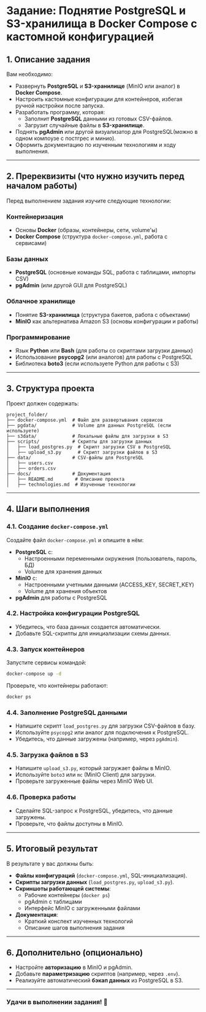 # Задание: Поднятие PostgreSQL и S3-хранилища в Docker Compose с кастомной конфигурацией

## 1. Описание задания
Вам необходимо:
- Развернуть **PostgreSQL** и **S3-хранилище** (MinIO или аналог) в **Docker Compose**.
- Настроить кастомные конфигурации для контейнеров, избегая ручной настройки после запуска.
- Разработать программу, которая:
  - Заполнит **PostgreSQL** данными из готовых CSV-файлов.
  - Загрузит случайные файлы в **S3-хранилище**.
- Поднять **pgAdmin** или другой визуализатор для PostgreSQL(можно в одном компоузе с постгрес и минио).
- Оформить документацию по изученным технологиям и ходу выполнения.

---

## 2. Пререквизиты (что нужно изучить перед началом работы)
Перед выполнением задания изучите следующие технологии:


### Контейнеризация
- Основы **Docker** (образы, контейнеры, сети, volume'ы)
- **Docker Compose** (структура `docker-compose.yml`, работа с сервисами)

### Базы данных
- **PostgreSQL** (основные команды SQL, работа с таблицами, импорты CSV)
- **pgAdmin** (или другой GUI для PostgreSQL)

### Облачное хранилище
- Понятие **S3-хранилища** (структура бакетов, работа с объектами)
- **MinIO** как альтернатива Amazon S3 (основы конфигурации и работы)

### Программирование
- Язык **Python** или **Bash** (для работы со скриптами загрузки данных)
- Использование **psycopg2** (или аналогов) для работы с PostgreSQL
- Библиотека **boto3** (если используете Python для работы с S3)

---

## 3. Структура проекта
Проект должен содержать:
```
project_folder/
├── docker-compose.yml  # Файл для развертывания сервисов
├── pgdata/             # Volume для данных PostgreSQL (если используете)
├── s3data/             # Локальные файлы для загрузки в S3
├── scripts/            # Скрипты для загрузки данных
│   ├── load_postgres.py  # Скрипт загрузки CSV в PostgreSQL
│   ├── upload_s3.py      # Скрипт загрузки файлов в S3
├── data/               # CSV-файлы для PostgreSQL
│   ├── users.csv
│   ├── orders.csv
├── docs/               # Документация
│   ├── README.md        # Описание проекта
│   ├── technologies.md  # Изученные технологии
```

---

## 4. Шаги выполнения

### 4.1. Создание `docker-compose.yml`
Создайте файл `docker-compose.yml` и опишите в нём:
- **PostgreSQL** с:
  - Настроенными переменными окружения (пользователь, пароль, БД)
  - Volume для хранения данных
- **MinIO** с:
  - Настроенными учетными данными (ACCESS_KEY, SECRET_KEY)
  - Volume для хранения объектов
- **pgAdmin** для работы с PostgreSQL

### 4.2. Настройка конфигурации PostgreSQL
- Убедитесь, что база данных создается автоматически.
- Добавьте SQL-скрипты для инициализации схемы данных.

### 4.3. Запуск контейнеров
Запустите сервисы командой:
```sh
docker-compose up -d
```

Проверьте, что контейнеры работают:
```sh
docker ps
```

### 4.4. Заполнение PostgreSQL данными
- Напишите скрипт `load_postgres.py` для загрузки CSV-файлов в базу.
- Используйте `psycopg2` или аналог для подключения к PostgreSQL.
- Убедитесь, что данные загружены (например, через `pgAdmin`).

### 4.5. Загрузка файлов в S3
- Напишите `upload_s3.py`, который загружает файлы в MinIO.
- Используйте `boto3` или `mc` (MinIO Client) для загрузки.
- Проверьте загруженные файлы через MinIO Web UI.

### 4.6. Проверка работы
- Сделайте SQL-запрос к PostgreSQL, убедитесь, что данные загружены.
- Проверьте, что файлы доступны в MinIO.

---

## 5. Итоговый результат

В результате у вас должны быть:
- **Файлы конфигураций** (`docker-compose.yml`, SQL-инициализация).
- **Скрипты загрузки данных** (`load_postgres.py`, `upload_s3.py`).
- **Скриншоты работающей системы**:
  - Рабочие контейнеры (`docker ps`)
  - pgAdmin с таблицами
  - Интерфейс MinIO с загруженными файлами
- **Документация**:
  - Краткий конспект изученных технологий
  - Описание шагов выполнения задания

---

## 6. Дополнительно (опционально)
- Настройте **авторизацию** в MinIO и pgAdmin.
- Добавьте **параметризацию** скриптов (например, через `.env`).
- Реализуйте автоматический **бэкап данных** из PostgreSQL в S3.

---

### Удачи в выполнении задания! 🚀
